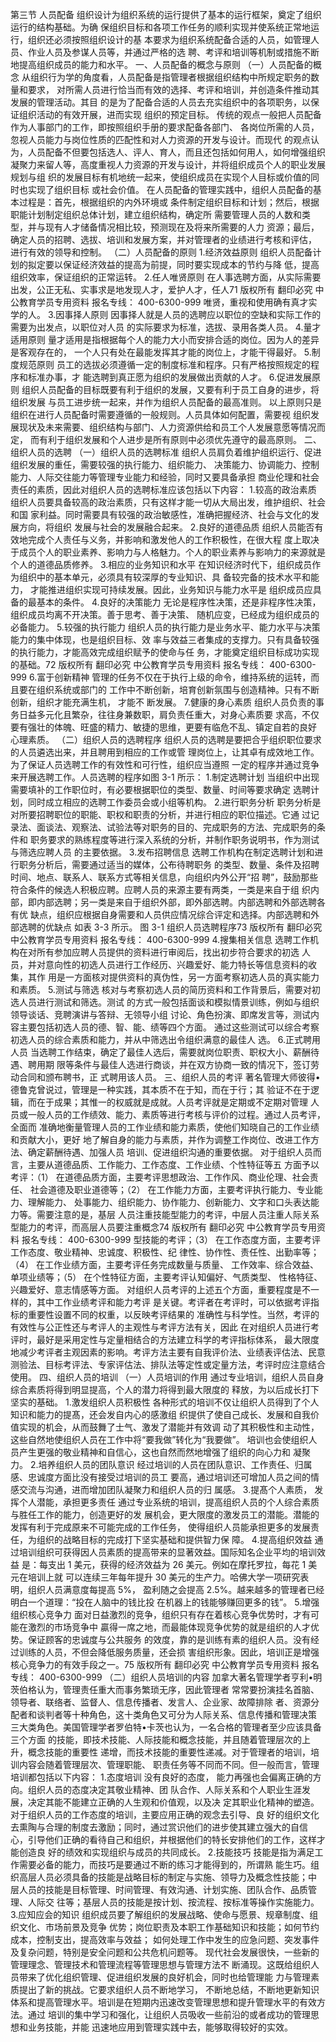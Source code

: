 第三节 人员配备
组织设计为组织系统的运行提供了基本的运行框架，奠定了组织运行的结构基础。为确
保组织目标和各项工作任务的顺利实现并使系统正常地运行，组织还必须按照组织设计的基
本要求为组织系统配备合适的人员，如管理人员、作业人员及参谋人员等，并通过严格的选
聘、考评和培训等机制或措施不断地提高组织成员的能力和水平。
一、人员配备的概念与原则
（一）人员配备的概念
从组织行为学的角度看，人员配备是指管理者根据组织结构中所规定职务的数量和要求，
对所需人员进行恰当而有效的选择、考评和培训，并创造条件推动其发展的管理活动。其目
的是为了配备合适的人员去充实组织中的各项职务，以保证组织活动的有效开展，进而实现
组织的预定目标。
传统的观点一般把人员配备作为人事部门的工作，即按照组织手册的要求配备各部门、
各岗位所需的人员，忽视人员能力与岗位性质的匹配性和对人力资源的开发与设计。而现代
的观点认为，人员配备不但要包括选人、评人、育人，而且还包括如何用人，如何增强组织
凝聚力来留人等，高度重视人力资源的开发与设计，并将组织成员个人的职业发展规划与组
织的发展目标有机地统一起来，使组织成员在实现个人目标或价值的同时也实现了组织目标
或社会价值。
在人员配备的管理实践中，组织人员配备的基本过程是：首先，根据组织的内外环境或
条件制定组织目标和计划；然后，根据职能计划制定组织总体计划，建立组织结构，确定所
需要管理人员的人数和类型，并与现有人才储备情况相比较，预测现在及将来所需要的人力
资源；最后，确定人员的招聘、选拔、培训和发展方案，并对管理者的业绩进行考核和评估，
进行有效的领导和控制。
（二）人员配备的原则
1.经济效益原则
组织人员配备计划的拟定要以保证经济效益的提高为前提，同时要实现成本的节约与降
低，提高组织效率，保证组织的正常运转。
2.任人唯贤原则
在人事选聘方面，从实际需要出发，公正无私、实事求是地发现人才，爱护人才，任人71
版权所有 翻印必究
中公教育学员专用资料 报名专线： 400-6300-999
唯贤，重视和使用确有真才实学的人。
3.因事择人原则
因事择人就是人员的选聘应以职位的空缺和实际工作的需要为出发点，以职位对人员
的实际要求为标准，选拔、录用各类人员。
4.量才适用原则
量才适用是指根据每个人的能力大小而安排合适的岗位。因为人的差异是客观存在的，
一个人只有处在最能发挥其才能的岗位上，才能干得最好。
5.制度规范原则
员工的选拔必须遵循一定的制度标准和程序。只有严格按照规定的程序和标准办事，才
能选聘到真正愿为组织的发展做出贡献的人才。
6.促进发展原则
组织人员配备的目标既要有利于组织的发展，又要有利于员工自身的进步，将组织发展
与员工进步统一起来，并作为组织人员配备的最高准则。
以上原则只是组织在进行人员配备时需要遵循的一般规则。人员具体如何配置，需要视
组织发展现状及未来需要、组织结构与部门、人力资源供给和员工个人发展意愿等情况而定，
而有利于组织发展和个人进步是所有原则中必须优先遵守的最高原则。
二、组织人员的选聘
（一）组织人员的选聘标准
组织人员肩负着维护组织运行、促进组织发展的重任，需要较强的执行能力、组织能力、
决策能力、协调能力、控制能力、人际交往能力等管理专业能力和经验，同时又要具备承担
商业伦理和社会责任的素质，因此对组织人员的选聘标准应该包括以下内容：
1.较高的政治素质
组织人员要具备较高的政治素质，只有这样才能一切从大局出发，维护组织、社会和国
家利益。同时需要具有较强的政治敏感性，准确把握经济、社会与文化的发展方向，将组织
发展与社会的发展融合起来。
2.良好的道德品质
组织人员能否有效地完成个人责任与义务，并影响和激发他人的工作积极性，在很大程
度上取决于成员个人的职业素养、影响力与人格魅力。个人的职业素养与影响力的来源就是
个人的道德品质修养。
3.相应的业务知识和水平
在知识经济时代下，组织成员作为组织中的基本单元，必须具有较深厚的专业知识、具
备较完备的技术水平和能力， 才能推进组织实现可持续发展。因此，业务知识与能力水平是
组织成员应具备的最基本的条件。
4.良好的决策能力
无论是程序性决策，还是非程序性决策，组织成员均离不开决策。善于思考、善于决策、
随机应变，已经成为组织成员的必备能力。
5.较强的执行能力
组织人员的执行能力是业务水平、能力水平与决策能力的集中体现，也是组织目标、效
率与效益三者集成的支撑力。只有具备较强的执行能力，才能高效完成组织赋予的使命与任
务，才能奠定组织目标成功实现的基础。72
版权所有 翻印必究
中公教育学员专用资料 报名专线： 400-6300-999
6.富于创新精神
管理的任务不仅在于执行上级的命令，维持系统的运转，而且要在组织系统或部门的
工作中不断创新，培育创新氛围与创造精神。只有不断创新，组织才能充满生机， 才能不
断发展。
7.健康的身心素质
组织人员负责的事务日益多元化且繁杂，往往身兼数职，肩负责任重大，对身心素质要
求高，不仅要有强壮的体魄、旺盛的精力、敏捷的思维，更要有临危不乱、镇定自若的良好
心理素质。
（二）组织人员的选聘程序
组织人员的选聘是要把合乎组织职位要求的人员遴选出来，并且聘用到相应的工作或管
理岗位上，让其卓有成效地工作。为了保证人员选聘工作的有效性和可行性，组织应当遵照
一定的程序并通过竞争来开展选聘工作。人员选聘的程序如图 3-1 所示：
1.制定选聘计划
当组织中出现需要填补的工作职位时，有必要根据职位的类型、数量、时间等要求确定
选聘计划，同时成立相应的选聘工作委员会或小组等机构。
2.进行职务分析
职务分析是对所要招聘职位的职能、职权和职责的分析，并进行相应的职位描述。它通
过记录法、面谈法、观察法、试验法等对职务的目的、完成职务的方法、完成职务的条件和
职务要求的熟练程度等进行深入系统的分析，并制作职务说明书，作为测试与筛选应聘人员
的主要依据。
3.发布招聘信息
选聘工作机构在制定选聘计划和进行职务分析后，需要通过适当的媒体，公布待聘职务
的类型、数量、条件及招聘时间、地点、联系人、联系方式等相关信息，向组织内外公开“招
聘”，鼓励那些符合条件的候选人积极应聘。应聘人员的来源主要有两类，一类是来自于组
织内部，即内部选聘；另一类是来自于组织外部，即外部选聘。内部选聘和外部选聘各有优
缺点，组织应根据自身需要和人员供应情况综合评定和选择。内部选聘和外部选聘的优缺点
如表 3-3 所示。
图 3-1 组织人员选聘程序73
版权所有 翻印必究
中公教育学员专用资料 报名专线： 400-6300-999
4.搜集相关信息
选聘工作机构在对所有参加应聘人员提供的资料进行审阅后，找出初步符合要求的初选
人员，并对意向性的初选人员进行工作经历、兴趣爱好、能力特长等信息资料的收集，其作
用是一方面核对提供资料的真伪性，另一方面考察初选人员的真实能力和素质。
5.测试与筛选
核对与考察初选人员的简历资料和工作背景后，需要对初选人员进行测试和筛选。测试
的方式一般包括面谈和模拟情景训练，例如与组织领导谈话、竞聘演讲与答辩、无领导小组
讨论、角色扮演、即席发言等，测试内容主要包括初选人员的德、智、能、绩等四个方面。
通过这些测试可以综合考察初选人员的综合素质和能力，并从中筛选出令组织满意的最佳人
选。
6.正式聘用人员
当选聘工作结束，确定了最佳人选后，需要就岗位职责、职权大小、薪酬待遇、聘用期
限等条件与最佳人选进行商谈，并在双方协商一致的情况下，签订劳动合同和颁布聘书，正
式聘用该人员。
三、组织人员的考评
著名管理大师彼得•德鲁克曾说过，管理是一种实践，其本质不在于知，而在于行；其
验证不在于逻辑，而在于成果；其惟一的权威就是成就。人员考评就是定期或不定期对管理
人员或一般人员的工作绩效、能力、素质等进行考核与评价的过程。通过人员考评，全面而
准确地衡量管理人员的工作业绩和能力素质，使他们知晓自己的工作业绩和贡献大小，更好
地了解自身的能力与素质，并作为调整工作岗位、改进工作方法、确定薪酬待遇、加强人员
培训、促进组织沟通的重要依据。
对于组织人员而言，主要从道德品质、工作能力、工作态度、工作业绩、个性特征等五
方面予以考评：（1） 在道德品质方面，主要考评思想政治、工作作风、商业伦理、社会责任、
社会道德及职业道德等；（2） 在工作能力方面，主要考评执行能力、专业能力、理解能力、
处事能力、组织能力、协作能力、创新能力、文字和口头表达能力等。需要注意的是，基层
人员注重技能型能力的考评，中层人员注重人际关系型能力的考评，而高层人员要注重概念74
版权所有 翻印必究
中公教育学员专用资料 报名专线： 400-6300-999
型技能的考评；（3） 在工作态度方面，主要考评工作态度、敬业精神、忠诚度、积极性、纪
律性、协作性、责任性、出勤率等；（4） 在工作业绩方面，主要考评任务完成数量与质量、
工作效率、综合效益、单项业绩等；（5） 在个性特征方面，主要考评认知偏好、气质类型、
性格特征、兴趣爱好、意志情感等方面。
对组织人员考评的上述五个方面，重要程度是不一样的，其中工作业绩考评和能力考评
是关键。考评者在考评时，可以依据考评指标的重要性设置不同的权重，以反映考评结果的
准确性与科学性。当然，考评的有效性与公正性还与考评人的主观性与考评方法有关，因此
在对组织人员进行考评时，最好是采用定性与定量相结合的方法建立科学的考评指标体系，
最大限度地减少考评者主观因素的影响。考评方法主要有自我评价法、业绩表评估法、民意
测验法、目标考评法、专家评估法、排队法等定性或定量方法，考评时应注意结合使用。
四、组织人员的培训
（一）人员培训的作用
通过专业培训，组织人员自身综合素质将得到明显提高，个人的潜力将得到最大限度的
释放，为以后成长打下坚实的基础。
1.激发组织人员积极性
各种形式的培训不仅让组织人员得到了个人知识和能力的提髙，还会发自内心的感激组
织提供了使自己成长、发展和自我价值实现的机会，从而鼓舞了士气、激发了潜能并有效调
动了其积极性和主动性，这些自然地使组织人员在工作中将“要我做”转化为“我要做”。
培训也会使组织人员产生更强的敬业精神和自信心，这也自然而然地增强了组织的向心力和
凝聚力。
2.培养组织人员的团队意识
经过培训的人员在团队意识、工作责任、归属感、忠诚度方面比没有接受过培训的员工
要高，通过培训还可增加人员之间的情感交流与沟通，进而增加团队凝聚力和组织人员的归
属感。
3.提髙个人素质， 发挥个人潜能，承担更多责任
通过专业系统的培训，提高组织人员的个人综合素质与胜任工作的能力，创造更好的发
展机会，更大限度的激发员工的潜能。潜能的发挥有利于完成原来不可能完成的工作任务，
使得组织人员能承担更多的发展责任，为组织的战略目标的完成打下坚实基础和提供智力保
障。
4.提高组织效益
通过培训组织可获得因人员素质的提高带来的显著效益。国际知名企业平均的培训效益
是：每支出 1 美元，获得的经济效益为 26 美元。例如在摩托罗拉，每花 1 美元在培训上就
可以连续三年每年提升 30 美元的生产力。哈佛大学一项研究表明，组织人员满意度每提高
5%， 盈利随之会提高 2.5%。越来越多的管理者已经明白一个道理：“投在人脑中的钱比投
在机器上的钱能够赚回更多的钱”。
5.增强组织核心竞争力
面对日益激烈的竞争，组织只有存在着核心竞争优势时，才有可能在激烈的市场竞争中
贏得一席之地，而最能体现竞争优势的就是组织的人才优势。保证顾客的忠诚度与公共服务
的效度，靠的是训练有素的组织人员。没有经过训练的人员，不但会降低服务质量，还会损
害组织形象。因此，培训正是增强核心竞争力的有效手段之一。75
版权所有 翻印必究
中公教育学员专用资料 报名专线： 400-6300-999
（二）组织人员培训的内容
加拿大著名管理学者亨利•明茨伯格认为，管理责任重大而事务繁琐无序，因此管理者
常常要扮演挂名首脑、领导者、联络者、监督人、信息传播者、发言人、企业家、故障排除
者、资源分配者和谈判者等十种角色，这十类角色又可分为人际关系、信息传播和管理决策
三大类角色。美国管理学者罗伯特•卡茨也认为，一名合格的管理者至少应该具备三个方面
的技能，即技术技能、人际技能和概念技能，并且随着管理层次的上升，概念技能的重要性
递增，而技术技能的重要性递减。对于管理者的培训，培训内容会随着管理层次、管理职能、
职责任务等不同而不同。但一般而言，管理培训都包括以下内容：
1.态度培训
没有良好的态度， 能力再强也会偏离正确的方向。组织人员的态度决定其敬业精神、团
队合作、人际关系和个人职业生涯发展，决定其能不能建立正确的人生观和价值观，以及决
定其职业化精神的塑造。对于组织人员的工作态度的培训，主要应用正确的观念去引导、良
好的组织文化去熏陶与合理的制度去激励；同时，通过赏识他们的进步使其建立强大的自信
心，引导他们正确的看待自己和组织，并根据他们的特长安排他们的工作，这样才能创造良
好的绩效和实现组织与成员的共同成长。
2.技能技巧
技能是指为满足工作需要必备的能力，而技巧是要通过不断的练习才能得到的，所谓熟
能生巧。组织高层人员必须具备的技能是战略目标的制定与实施、领导力及概念性技能；中
层人员的技能是目标管理、时间管理、有效沟通、计划实施、团队合作、品质管理、人际交
往等；基层人员的技能是按计划、按流程、按标准等操作实施能力。
3.应知应会的知识
组织成员要了解组织的发展战略、使命与愿景、规章制度、组织文化、市场前景及竞争
优势；岗位职责及本职工作基础知识和技能；如何节约成本，控制支出，提高效率与效益；
如何处理工作中发生的应急问题、突发事件及复杂问题，特别是安全问题和公共危机问题等。
现代社会发展很快，一些新的管理理念、管理技术和管理流程等管理思想与管理方法不
断涌现。这既给组织人员带来了优化组织管理、促进组织发展的良好机会，同时也给管理能
力与管理素质提出了新的挑战。它要求组织人员不断地学习， 不断地总结，不断地更新知识
体系和提高管理水平。培训是在短期内迅速改变管理思想和提升管理水平的有效方法。通过
培训的集中学习和强化，让组织人员吸收一些前沿的或者成功的管理思想和业务技能，并能
迅速地应用到管理实践中去，能够取得较好的实效。